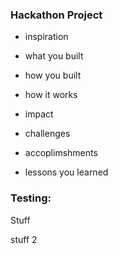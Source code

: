### Hackathon Project

- inspiration
- what you built
- how you built
- how it works
- impact


- challenges
- accoplimshments
- lessons you learned


### Testing:
Stuff

stuff 2


